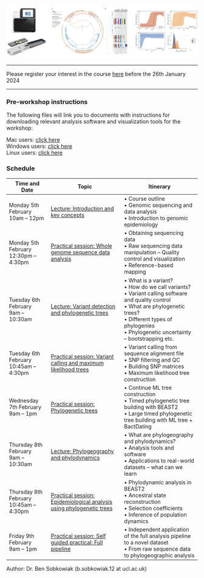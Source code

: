 

![Title Image](Sequence_trees.png)

---

Please register your interest in the course [here](https://form.jotform.com/240141804355347) before the 26th January 2024

---

### Pre-workshop instructions

The following files will link you to documents with instructions for downloading relevant analysis software and visualization tools for the workshop:

Mac users: [click here](Pre-Workshop_instructions/Mac_instructions.md)<br>
Windows users: [click here](Pre-Workshop_instructions/Windows_instructions.md)<br>
Linux users: [click here](Pre-Workshop_instructions/Linux_instructions.md)<br>

### Schedule

| Time and Date                  | Topic                                           | Itinerary                                                 |
|--------------------------------|-------------------------------------------------|-----------------------------------------------------------|
| Monday 5th February <br> 10am – 12pm | [Lecture: Introduction and key concepts](Lectures/Introduction.md) | • Course outline<br>• Genomic sequencing and data analysis<br>• Introduction to genomic epidemiology |
| Monday 5th February <br> 12:30pm – 4:30pm | [Practical session: Whole genome sequence data analysis](Practicals/WGS_Analysis.md) | • Obtaining sequencing data<br>• Raw sequencing data manipulation – Quality control and visualization<br>• Reference-based mapping |
| Tuesday 6th February <br> 9am – 10:30am | [Lecture: Variant detection and phylogenetic trees](Lectures/VariantCalling.md) | • What is a variant?<br>• How do we call variants?<br>• Variant calling software and quality control<br>• What are phylogenetic trees?<br>• Different types of phylogenies<br>• Phylogenetic uncertainty – bootstrapping etc. |
| Tuesday 6th February <br> 10:45am – 4:30pm | [Practical session: Variant calling and maximum likelihood trees](Practicals/VariantCalling_MLtrees.md) | • Variant calling from sequence alignment file<br>• SNP filtering and QC<br>• Building SNP matrices<br>• Maximum likelihood tree construction |
| Wednesday 7th February <br> 9am – 1pm | [Practical session: Phylogenetic trees](Practicals/Phylogenetics.md) | • Continue ML tree construction<br>• Timed phylogenetic tree building with BEAST2<br>• Large timed phylogenetic tree building with ML tree + BactDating |
| Thursday 8th February <br> 9am – 10:30am | [Lecture: Phylogeography and phylodynamics](Lectures/Phylogeography_Phylodynamics.md) | • What are phylogeography and phylodynamics?<br>• Analysis tools and software<br>• Applications to real-world datasets – what can we learn |
| Thursday 8th February <br> 10:45am – 4:30pm | [Practical session: Epidemiological analysis using phylogenetic trees](Practicals/Phylodynamics.md) | • Phylodynamic analysis in BEAST2<br>• Ancestral state reconstruction<br>• Selection coefficients<br>• Inference of population dynamics |
| Friday 9th February <br> 9am – 1pm  | [Practical session: Self guided practical: Full pipeline](Practicals/Full_pipeline_test.md) | • Independent application of the full analysis pipeline to a novel dataset<br>• From raw sequence data to phylogeographic analysis |


Author: Dr. Ben Sobkowiak (b.sobkowiak.12 at ucl.ac.uk)

